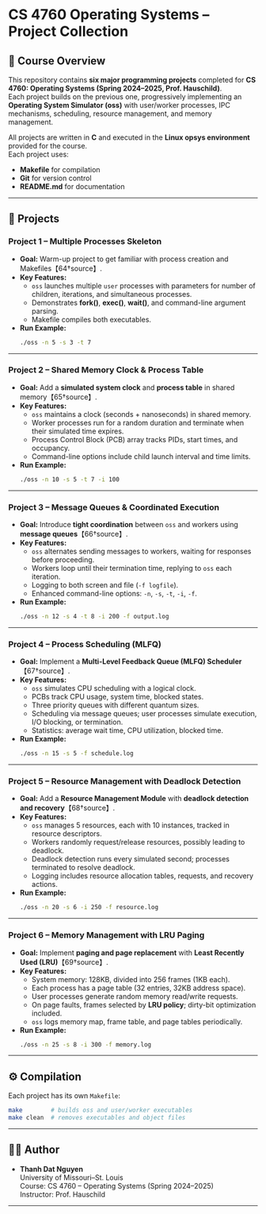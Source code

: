 # CS 4760 Operating Systems – Project Collection

## 📌 Course Overview
This repository contains **six major programming projects** completed for **CS 4760: Operating Systems (Spring 2024–2025, Prof. Hauschild)**.  
Each project builds on the previous one, progressively implementing an **Operating System Simulator (oss)** with user/worker processes, IPC mechanisms, scheduling, resource management, and memory management.

All projects are written in **C** and executed in the **Linux opsys environment** provided for the course.  
Each project uses:
- **Makefile** for compilation
- **Git** for version control
- **README.md** for documentation

---

## 📂 Projects

### **Project 1 – Multiple Processes Skeleton**
- **Goal:** Warm-up project to get familiar with process creation and Makefiles【64†source】.
- **Key Features:**
  - `oss` launches multiple `user` processes with parameters for number of children, iterations, and simultaneous processes.
  - Demonstrates **fork()**, **exec()**, **wait()**, and command-line argument parsing.
  - Makefile compiles both executables.
- **Run Example:**
  ```bash
  ./oss -n 5 -s 3 -t 7
  ```

---

### **Project 2 – Shared Memory Clock & Process Table**
- **Goal:** Add a **simulated system clock** and **process table** in shared memory【65†source】.
- **Key Features:**
  - `oss` maintains a clock (seconds + nanoseconds) in shared memory.
  - Worker processes run for a random duration and terminate when their simulated time expires.
  - Process Control Block (PCB) array tracks PIDs, start times, and occupancy.
  - Command-line options include child launch interval and time limits.
- **Run Example:**
  ```bash
  ./oss -n 10 -s 5 -t 7 -i 100
  ```

---

### **Project 3 – Message Queues & Coordinated Execution**
- **Goal:** Introduce **tight coordination** between `oss` and workers using **message queues**【66†source】.
- **Key Features:**
  - `oss` alternates sending messages to workers, waiting for responses before proceeding.
  - Workers loop until their termination time, replying to `oss` each iteration.
  - Logging to both screen and file (`-f logfile`).
  - Enhanced command-line options: `-n`, `-s`, `-t`, `-i`, `-f`.
- **Run Example:**
  ```bash
  ./oss -n 12 -s 4 -t 8 -i 200 -f output.log
  ```

---

### **Project 4 – Process Scheduling (MLFQ)**
- **Goal:** Implement a **Multi-Level Feedback Queue (MLFQ) Scheduler**【67†source】.
- **Key Features:**
  - `oss` simulates CPU scheduling with a logical clock.
  - PCBs track CPU usage, system time, blocked states.
  - Three priority queues with different quantum sizes.
  - Scheduling via message queues; user processes simulate execution, I/O blocking, or termination.
  - Statistics: average wait time, CPU utilization, blocked time.
- **Run Example:**
  ```bash
  ./oss -n 15 -s 5 -f schedule.log
  ```

---

### **Project 5 – Resource Management with Deadlock Detection**
- **Goal:** Add a **Resource Management Module** with **deadlock detection and recovery**【68†source】.
- **Key Features:**
  - `oss` manages 5 resources, each with 10 instances, tracked in resource descriptors.
  - Workers randomly request/release resources, possibly leading to deadlock.
  - Deadlock detection runs every simulated second; processes terminated to resolve deadlock.
  - Logging includes resource allocation tables, requests, and recovery actions.
- **Run Example:**
  ```bash
  ./oss -n 20 -s 6 -i 250 -f resource.log
  ```

---

### **Project 6 – Memory Management with LRU Paging**
- **Goal:** Implement **paging and page replacement** with **Least Recently Used (LRU)**【69†source】.
- **Key Features:**
  - System memory: 128KB, divided into 256 frames (1KB each).
  - Each process has a page table (32 entries, 32KB address space).
  - User processes generate random memory read/write requests.
  - On page faults, frames selected by **LRU policy**; dirty-bit optimization included.
  - `oss` logs memory map, frame table, and page tables periodically.
- **Run Example:**
  ```bash
  ./oss -n 25 -s 8 -i 300 -f memory.log
  ```

---

## ⚙️ Compilation
Each project has its own `Makefile`:
```bash
make        # builds oss and user/worker executables
make clean  # removes executables and object files
```

---

## 👨‍💻 Author
- **Thanh Dat Nguyen**  
  University of Missouri–St. Louis  
  Course: CS 4760 – Operating Systems (Spring 2024–2025)  
  Instructor: Prof. Hauschild

---
